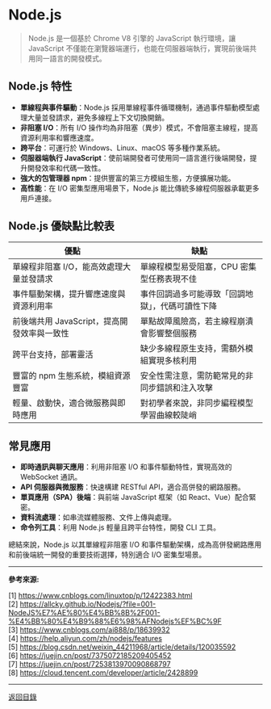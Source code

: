# Node.js

> Node.js 是一個基於 Chrome V8 引擎的 JavaScript 執行環境，讓 JavaScript 不僅能在瀏覽器端運行，也能在伺服器端執行，實現前後端共用同一語言的開發模式。

## Node.js 特性

- **單線程與事件驅動**：Node.js 採用單線程事件循環機制，通過事件驅動模型處理大量並發請求，避免多線程上下文切換開銷。
- **非阻塞 I/O**：所有 I/O 操作均為非阻塞（異步）模式，不會阻塞主線程，提高資源利用率和響應速度。
- **跨平台**：可運行於 Windows、Linux、macOS 等多種作業系統。
- **伺服器端執行 JavaScript**：使前端開發者可使用同一語言進行後端開發，提升開發效率和代碼一致性。
- **強大的包管理器 npm**：提供豐富的第三方模組生態，方便擴展功能。
- **高性能**：在 I/O 密集型應用場景下，Node.js 能比傳統多線程伺服器承載更多用戶連接。

## Node.js 優缺點比較表

| 優點                                        | 缺點                                             |
| ------------------------------------------- | ------------------------------------------------ |
| 單線程非阻塞 I/O，能高效處理大量並發請求    | 單線程模型易受阻塞，CPU 密集型任務表現不佳       |
| 事件驅動架構，提升響應速度與資源利用率      | 事件回調過多可能導致「回調地獄」，代碼可讀性下降 |
| 前後端共用 JavaScript，提高開發效率與一致性 | 單點故障風險高，若主線程崩潰會影響整個服務       |
| 跨平台支持，部署靈活                        | 缺少多線程原生支持，需額外模組實現多核利用       |
| 豐富的 npm 生態系統，模組資源豐富           | 安全性需注意，需防範常見的非同步錯誤和注入攻擊   |
| 輕量、啟動快，適合微服務與即時應用          | 對初學者來說，非同步編程模型學習曲線較陡峭       |

## 常見應用

- **即時通訊與聊天應用**：利用非阻塞 I/O 和事件驅動特性，實現高效的 WebSocket 通訊。
- **API 伺服器與微服務**：快速構建 RESTful API，適合高併發的網路服務。
- **單頁應用（SPA）後端**：與前端 JavaScript 框架（如 React、Vue）配合緊密。
- **資料流處理**：如串流媒體服務、文件上傳與處理。
- **命令列工具**：利用 Node.js 輕量且跨平台特性，開發 CLI 工具。

總結來說，Node.js 以其單線程非阻塞 I/O 和事件驅動架構，成為高併發網路應用和前後端統一開發的重要技術選擇，特別適合 I/O 密集型場景。

---

**參考來源:**

[1] https://www.cnblogs.com/linuxtop/p/12422383.html \
[2] https://allcky.github.io/Nodejs/?file=001-NodeJS%E7%AE%80%E4%BB%8B%2F001-%E4%BB%80%E4%B9%88%E6%98%AFNodejs%EF%BC%9F \
[3] https://www.cnblogs.com/ai888/p/18639932 \
[4] https://help.aliyun.com/zh/nodejs/features \
[5] https://blog.csdn.net/weixin_44211968/article/details/120035592 \
[6] https://juejin.cn/post/7375072185209405452 \
[7] https://juejin.cn/post/7253813970090868797 \
[8] https://cloud.tencent.com/developer/article/2428899

---

[返回目錄](./../README.md)
